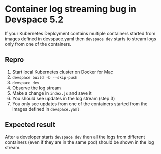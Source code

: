 # Container log streaming bug in Devspace 5.2

If your Kubernetes Deployment contains multiple containers started from images
defined in devspace.yaml then `devspace dev` starts to stream logs only from one of
the containers.

## Repro

1. Start local Kubernetes cluster on Docker for Mac
2. `devspace build -b --skip-push`
3. `devspace dev`
4. Observe the log stream
5. Make a change in `index.js` and save it
6. You should see updates in the log stream (step 3)
7. You only see updates from one of the containers started from the images defined in `devspace.yaml`

## Expected result

After a developer starts `devspace dev` then all the logs from different containers (even if they are in the same pod)
should be shown in the log stream.
